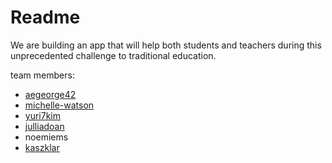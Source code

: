 # Readme

We are building an app that will help both students and teachers during this unprecedented challenge to traditional education. 

team members:

* [aegeorge42](https://github.com/aegeorge42)
* [michelle-watson](https://github.com/Michelle-Watson)
* [yuri7kim](https://github.com/yuri7kim)
* [julliadoan](https://github.com/juliaadoann)
* noemiems
* [kaszklar](https://github.com/kaszklar)